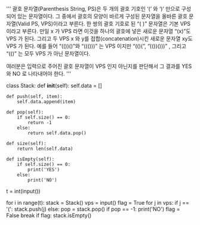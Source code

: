 '''
괄호 문자열(Parenthesis String, PS)은 두 개의 괄호 기호인 ‘(’ 와 ‘)’ 만으로 구성되어 있는 문자열이다. 
그 중에서 괄호의 모양이 바르게 구성된 문자열을 올바른 괄호 문자열(Valid PS, VPS)이라고 부른다. 
한 쌍의 괄호 기호로 된 “( )” 문자열은 기본 VPS 이라고 부른다. 만일 x 가 VPS 라면 이것을 하나의 괄호에 넣은 새로운 문자열 “(x)”도 VPS 가 된다. 
그리고 두 VPS x 와 y를 접합(concatenation)시킨 새로운 문자열 xy도 VPS 가 된다. 예를 들어 “(())()”와 “((()))” 는 VPS 이지만 “(()(”, “(())()))” , 그리고 “(()” 는 모두 VPS 가 아닌 문자열이다. 

여러분은 입력으로 주어진 괄호 문자열이 VPS 인지 아닌지를 판단해서 그 결과를 YES 와 NO 로 나타내어야 한다. 
'''

class Stack:
    def __init__(self):
        self.data = []

    def push(self, item):
        self.data.append(item)

    def pop(self):
        if self.size() == 0:
            return -1
        else:
            return self.data.pop()

    def size(self):
        return len(self.data)

    def isEmpty(self):
        if self.size() == 0:
            print('YES')
        else:
            print('NO')

t = int(input())

for i in range(t):
    stack = Stack()
    vps = input()
    flag = True
    for j in vps:
        if j == '(':
            stack.push(j)
        else:
            pop = stack.pop()
            if pop == -1:
                print('NO')
                flag = False
                break
    if flag:
        stack.isEmpty()

